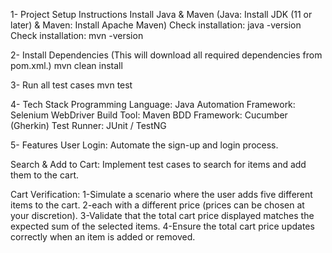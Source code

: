  1- Project Setup Instructions
 Install Java & Maven (Java: Install JDK (11 or later) & Maven: Install Apache Maven)
 Check installation: java -version
 Check installation: mvn -version

2- Install Dependencies (This will download all required dependencies from pom.xml.)
    mvn clean install

3- Run all test cases 
    mvn test



4- Tech Stack
Programming Language: Java
Automation Framework: Selenium WebDriver
Build Tool: Maven
BDD Framework: Cucumber (Gherkin)
Test Runner: JUnit / TestNG


5- Features
User Login:
     Automate the sign-up and login process.

Search & Add to Cart:
     Implement test cases to search for items and add them to the cart.

Cart Verification:
1-Simulate a scenario where the user adds five different items to the cart.
2-each with a different price (prices can be chosen at your discretion).
3-Validate that the total cart price displayed matches the expected sum of the selected items.
4-Ensure the total cart price updates correctly when an item is added or removed. 
